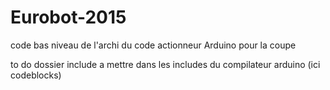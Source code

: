 # Eurobot-2015
code bas niveau de l'archi du code actionneur Arduino pour la coupe

to do
dossier include a mettre dans les includes du compilateur arduino (ici codeblocks) 
